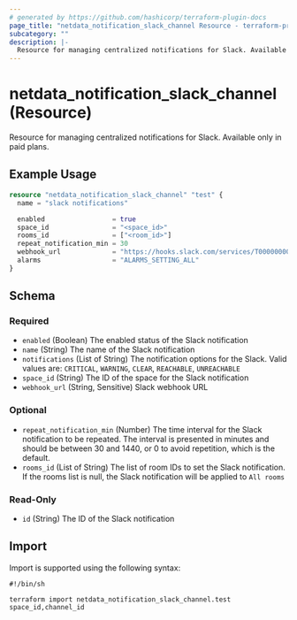 ```yaml
---
# generated by https://github.com/hashicorp/terraform-plugin-docs
page_title: "netdata_notification_slack_channel Resource - terraform-provider-netdata"
subcategory: ""
description: |-
  Resource for managing centralized notifications for Slack. Available only in paid plans.
---
```


# netdata_notification_slack_channel (Resource)

Resource for managing centralized notifications for Slack. Available only in paid plans.

## Example Usage

```terraform
resource "netdata_notification_slack_channel" "test" {
  name = "slack notifications"

  enabled                 = true
  space_id                = "<space_id>"
  rooms_id                = ["<room_id>"]
  repeat_notification_min = 30
  webhook_url             = "https://hooks.slack.com/services/T00000000/B00000000/XXXXXXXXXXXXXXXXXXXXXXXX"
  alarms                  = "ALARMS_SETTING_ALL"
}
```

<!-- schema generated by tfplugindocs -->
## Schema

### Required

- `enabled` (Boolean) The enabled status of the Slack notification
- `name` (String) The name of the Slack notification
- `notifications` (List of String) The notification options for the Slack. Valid values are: `CRITICAL`, `WARNING`, `CLEAR`, `REACHABLE`, `UNREACHABLE`
- `space_id` (String) The ID of the space for the Slack notification
- `webhook_url` (String, Sensitive) Slack webhook URL

### Optional

- `repeat_notification_min` (Number) The time interval for the Slack notification to be repeated. The interval is presented in minutes and should be between 30 and 1440, or 0 to avoid repetition, which is the default.
- `rooms_id` (List of String) The list of room IDs to set the Slack notification. If the rooms list is null, the Slack notification will be applied to `All rooms`

### Read-Only

- `id` (String) The ID of the Slack notification

## Import

Import is supported using the following syntax:

```shell
#!/bin/sh

terraform import netdata_notification_slack_channel.test space_id,channel_id
```
